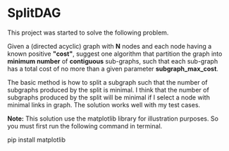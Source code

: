 # SplitDAG

This project was started to solve the following problem.

Given a (directed acyclic) graph with __N__ nodes and each node having a known positive __"cost"__, suggest one algorithm that partition the graph into __minimum number__ of __contiguous__ sub-graphs, such that each sub-graph has a total cost of no more than a given parameter **subgraph_max_cost**.

The basic method is how to split a subgraph such that the number of subgraphs produced by the split is minimal.
I think that the number of subgraphs produced by the split will be minimal if I select a node with minimal links in graph.
The solution works well with my test cases.

__Note:__
This solution use the matplotlib library for illustration purposes. So you must first run the following command in terminal.

pip install matplotlib


